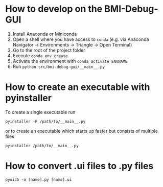 # How to develop on the BMI-Debug-GUI

1. Install Anaconda or Miniconda
2. Open a shell where you have access to `conda` (e.g. via Anaconda Navigator -> Environments -> Triangle -> Open Terminal)
3. Go to the root of the project folder
4. Execute `conda env create`
5. Activate the environment with `conda activate ENVNAME`
6. Run `python src/bmi-debug-gui/__main__.py`

# How to create an executable with pyinstaller

To create a single executable run
```
pyinstaller -F /path/to/__main__.py
```
or to create an executable which starts up faster but consists of multiple files
```
pyinstaller /path/to/__main__.py
```

# How to convert .ui files to .py files
```
pyuic5 -o [name].py [name].ui
```